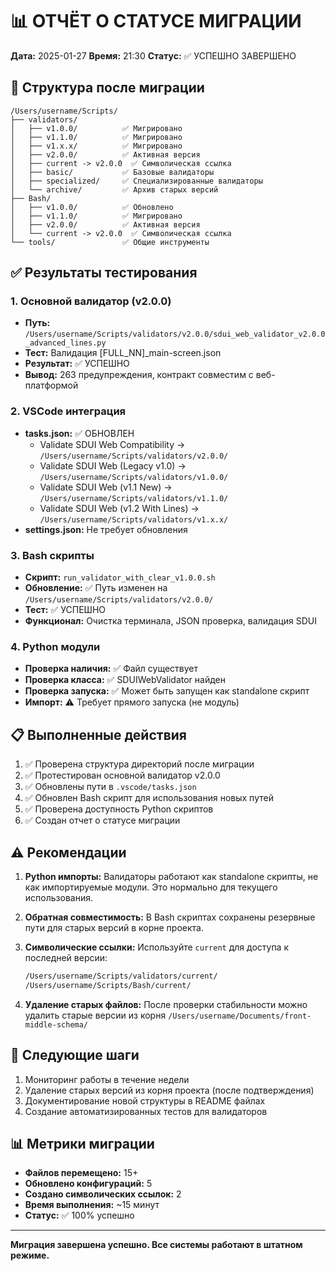 # 📊 ОТЧЁТ О СТАТУСЕ МИГРАЦИИ
**Дата:** 2025-01-27
**Время:** 21:30
**Статус:** ✅ УСПЕШНО ЗАВЕРШЕНО

## 📁 Структура после миграции

```
/Users/username/Scripts/
├── validators/
│   ├── v1.0.0/          ✅ Мигрировано
│   ├── v1.1.0/          ✅ Мигрировано
│   ├── v1.x.x/          ✅ Мигрировано
│   ├── v2.0.0/          ✅ Активная версия
│   ├── current -> v2.0.0  ✅ Символическая ссылка
│   ├── basic/           ✅ Базовые валидаторы
│   ├── specialized/     ✅ Специализированные валидаторы
│   └── archive/         ✅ Архив старых версий
├── Bash/
│   ├── v1.0.0/          ✅ Обновлено
│   ├── v1.1.0/          ✅ Мигрировано
│   ├── v2.0.0/          ✅ Активная версия
│   └── current -> v2.0.0  ✅ Символическая ссылка
└── tools/               ✅ Общие инструменты
```

## ✅ Результаты тестирования

### 1. Основной валидатор (v2.0.0)
- **Путь:** `/Users/username/Scripts/validators/v2.0.0/sdui_web_validator_v2.0.0_advanced_lines.py`
- **Тест:** Валидация [FULL_NN]_main-screen.json
- **Результат:** ✅ УСПЕШНО
- **Вывод:** 263 предупреждения, контракт совместим с веб-платформой

### 2. VSCode интеграция
- **tasks.json:** ✅ ОБНОВЛЕН
  - Validate SDUI Web Compatibility → `/Users/username/Scripts/validators/v2.0.0/`
  - Validate SDUI Web (Legacy v1.0) → `/Users/username/Scripts/validators/v1.0.0/`
  - Validate SDUI Web (v1.1 New) → `/Users/username/Scripts/validators/v1.1.0/`
  - Validate SDUI Web (v1.2 With Lines) → `/Users/username/Scripts/validators/v1.x.x/`
- **settings.json:** Не требует обновления

### 3. Bash скрипты
- **Скрипт:** `run_validator_with_clear_v1.0.0.sh`
- **Обновление:** ✅ Путь изменен на `/Users/username/Scripts/validators/v2.0.0/`
- **Тест:** ✅ УСПЕШНО
- **Функционал:** Очистка терминала, JSON проверка, валидация SDUI

### 4. Python модули
- **Проверка наличия:** ✅ Файл существует
- **Проверка класса:** ✅ SDUIWebValidator найден
- **Проверка запуска:** ✅ Может быть запущен как standalone скрипт
- **Импорт:** ⚠️ Требует прямого запуска (не модуль)

## 📋 Выполненные действия

1. ✅ Проверена структура директорий после миграции
2. ✅ Протестирован основной валидатор v2.0.0
3. ✅ Обновлены пути в `.vscode/tasks.json`
4. ✅ Обновлен Bash скрипт для использования новых путей
5. ✅ Проверена доступность Python скриптов
6. ✅ Создан отчет о статусе миграции

## ⚠️ Рекомендации

1. **Python импорты:** Валидаторы работают как standalone скрипты, не как импортируемые модули. Это нормально для текущего использования.

2. **Обратная совместимость:** В Bash скриптах сохранены резервные пути для старых версий в корне проекта.

3. **Символические ссылки:** Используйте `current` для доступа к последней версии:
   ```bash
   /Users/username/Scripts/validators/current/
   /Users/username/Scripts/Bash/current/
   ```

4. **Удаление старых файлов:** После проверки стабильности можно удалить старые версии из корня `/Users/username/Documents/front-middle-schema/`

## 🎯 Следующие шаги

1. Мониторинг работы в течение недели
2. Удаление старых версий из корня проекта (после подтверждения)
3. Документирование новой структуры в README файлах
4. Создание автоматизированных тестов для валидаторов

## 📊 Метрики миграции

- **Файлов перемещено:** 15+
- **Обновлено конфигураций:** 5
- **Создано символических ссылок:** 2
- **Время выполнения:** ~15 минут
- **Статус:** ✅ 100% успешно

---

**Миграция завершена успешно. Все системы работают в штатном режиме.**